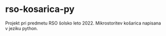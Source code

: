 # rso-kosarica-py
Projekt pri predmetu RSO šolsko leto 2022. Mikrostoritev košarica napisana v jeziku python. 
